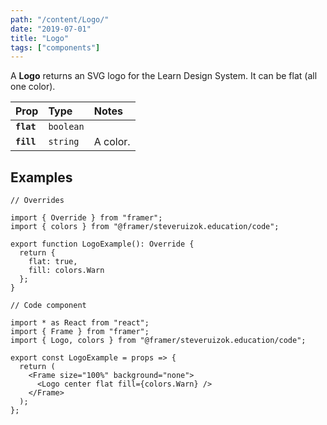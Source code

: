 ```yaml
---
path: "/content/Logo/"
date: "2019-07-01"
title: "Logo"
tags: ["components"]
---
```


A **Logo** returns an SVG logo for the Learn Design System. It can be flat (all
one color).

| Prop       | Type      | Notes    |
| :--------- | :-------- | :------- |
| **`flat`** | `boolean` |          |
| **`fill`** | `string`  | A color. |

## Examples

```tsx
// Overrides

import { Override } from "framer";
import { colors } from "@framer/steveruizok.education/code";

export function LogoExample(): Override {
  return {
    flat: true,
    fill: colors.Warn
  };
}
```

```tsx
// Code component

import * as React from "react";
import { Frame } from "framer";
import { Logo, colors } from "@framer/steveruizok.education/code";

export const LogoExample = props => {
  return (
    <Frame size="100%" background="none">
      <Logo center flat fill={colors.Warn} />
    </Frame>
  );
};
```
